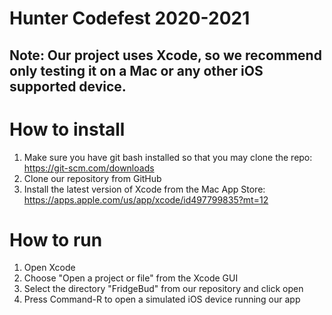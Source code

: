 # Hunter Codefest 2020-2021
## Note: Our project uses Xcode, so we recommend only testing it on a Mac or any other iOS supported device.

# How to install
1. Make sure you have git bash installed so that you may clone the repo: https://git-scm.com/downloads
2. Clone our repository from GitHub
3. Install the latest version of Xcode from the Mac App Store: https://apps.apple.com/us/app/xcode/id497799835?mt=12

# How to run
1. Open Xcode
2. Choose "Open a project or file" from the Xcode GUI
3. Select the directory "FridgeBud" from our repository and click open
4. Press Command-R to open a simulated iOS device running our app
